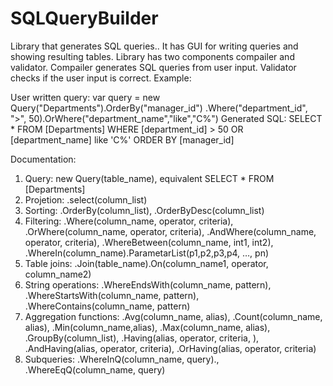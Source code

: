 # SQLQueryBuilder
Library that generates SQL queries..
It has GUI for writing queries and showing resulting tables.
Library has two components compailer and validator.
Compailer generates SQL queries from user input.
Validator checks if the user input is correct.
Example:

  User written query:
    var query = new Query("Departments").OrderBy("manager_id")
	    .Where("department_id", ">", 50).OrWhere("department_name","like","C%")
  Generated SQL:
     SELECT * FROM [Departments] WHERE [department_id] > 50 OR [department_name] like 'C%' ORDER BY [manager_id]

Documentation:
1. Query: new Query(table_name), equivalent SELECT * FROM [Departments]
2. Projetion: .select(column_list)
2. Sorting: .OrderBy(column_list), .OrderByDesc(column_list)
3. Filtering: .Where(column_name, operator, criteria), .OrWhere(column_name, operator, criteria), .AndWhere(column_name, operator, criteria), .WhereBetween(column_name,   int1, int2), .WhereIn(column_name).ParametarList(p1,p2,p3,p4, …, pn)
4. Table joins: .Join(table_name).On(column_name1, operator, column_name2)
5. String operations: .WhereEndsWith(column_name, pattern),  .WhereStartsWith(column_name, pattern),  .WhereContains(column_name, pattern)
6. Aggregation functions: .Avg(column_name, alias), .Count(column_name, alias), .Min(column_name,alias), .Max(column_name, alias), .GroupBy(column_list), .Having(alias, operator, criteria, ), .AndHaving(alias, operator, criteria), .OrHaving(alias, operator, criteria) 
7. Subqueries: .WhereInQ(column_name, query)., .WhereEqQ(column_name, query)
